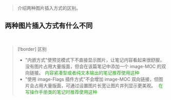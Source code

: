 >介绍两种图片插入方式的区别。

## 两种图片插入方式有什么不同
<br>

> [!border] 区别
> - "内嵌方式"使预览模式下不直接显示图片，让笔记内容看起来很舒服，没有图片占用大量版面，但会在该篇笔记中添加一个 image-MOC 的双向链接。<font style="color: rgb(46, 161, 33);padding: 5px 5px">内容紧凑型或者纯文本输出的笔记推荐使用这种</font>
> - "使用 image-Flags 插件方式"不会增加 image-MOC 双向链接，但图片会占用大量版面，可通过设置图片长宽让图片并列显示更美观。 <font style="color: rgb(46, 161, 33);padding: 5px 5px">在写操作手册类的笔记时推荐使用这种</font>


